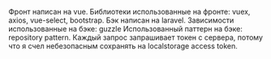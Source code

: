 Фронт написан на vue. Библиотеки использованные на фронте: vuex, axios, vue-select, bootstrap.
Бэк написан на laravel. Зависимости использованные на бэке: guzzle
Использованный паттерн на бэке: repository pattern.
Каждый запрос запрашивает токен с сервера, потому что я счел небезопасным сохранять на localstorage access token.  